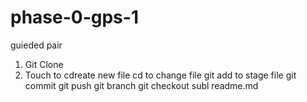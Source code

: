 # phase-0-gps-1
guieded pair
1) Git Clone
2) Touch to cdreate new file
cd to change file
git add to stage file
git commit
git push 
git branch
git checkout
subl readme.md